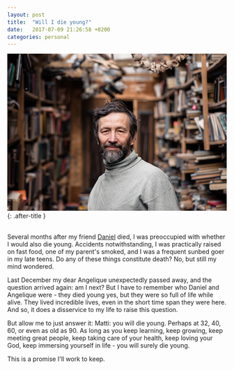 ```yaml
---
layout: post
title:  "Will I die young?"
date:   2017-07-09 21:26:58 +0200
categories: personal
---
```


![Will I die young?](/assets/images/dieyoung.jpeg){: .after-title }
<br/><br/>

Several months after my friend [Daniel](https://www.google.com "A Raucous Life") died, I was preoccupied with whether I would also die young. Accidents notwithstanding, I was practically raised on fast food, one of my parent's smoked, and I was a frequent sunbed goer in my late teens. Do any of these things constitute death? No, but still my mind wondered.

Last December my dear Angelique unexpectedly passed away, and the question arrived again: am I next? But I have to remember who Daniel and Angelique were - they died young yes, but they were so full of life while alive. They lived incredible lives, even in the short time span they were here. And so, it does a disservice to my life to raise this question.

But allow me to just answer it: Matti: you will die young. Perhaps at 32, 40, 60, or even as old as 90. As long as you keep learning, keep growing, keep meeting great people, keep taking care of your health, keep loving your God, keep immersing yourself in life - you will surely die young. 

This is a promise I'll work to keep.